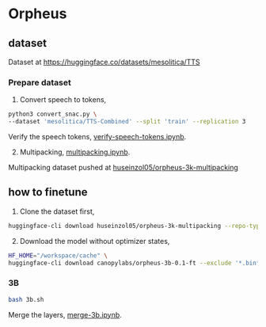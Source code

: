 # Orpheus

## dataset

Dataset at https://huggingface.co/datasets/mesolitica/TTS

### Prepare dataset

1. Convert speech to tokens,

```bash
python3 convert_snac.py \
--dataset 'mesolitica/TTS-Combined' --split 'train' --replication 3
```

Verify the speech tokens, [verify-speech-tokens.ipynb](verify-speech-tokens.ipynb).

2. Multipacking, [multipacking.ipynb](multipacking.ipynb).

Multipacking dataset pushed at [huseinzol05/orpheus-3k-multipacking](https://huggingface.co/datasets/huseinzol05/orpheus-3k-multipacking)

## how to finetune

1. Clone the dataset first,

```bash
huggingface-cli download huseinzol05/orpheus-3k-multipacking --repo-type dataset --local-dir ./packing-3k 
```

2. Download the model without optimizer states,

```bash
HF_HOME="/workspace/cache" \
huggingface-cli download canopylabs/orpheus-3b-0.1-ft --exclude '*.bin*'
```

### 3B

```bash
bash 3b.sh
```

Merge the layers, [merge-3b.ipynb](merge-3b.ipynb).
